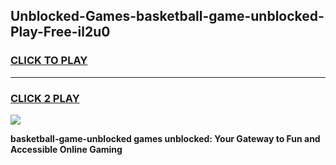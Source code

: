 
## Unblocked-Games-basketball-game-unblocked-Play-Free-il2u0
<h3>
<a href="https://premium76.site?title=basketball-game-unblocked&ref=15A">CLICK TO PLAY</a></h3>
<hr>

<h3>
<a href="https://premium76.site?title=basketball-game-unblocked&ref=15A">CLICK 2 PLAY</a>
  
</h3>

<a href="https://premium76.site?title=basketball-game-unblocked&ref=15A"><img src="https://clearcache.store/games.png"></a>


**basketball-game-unblocked games unblocked: Your Gateway to Fun and Accessible Online Gaming**
